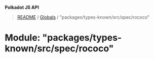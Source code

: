 **Polkadot JS API**

> [README](../README.md) / [Globals](../globals.md) / "packages/types-known/src/spec/rococo"

# Module: "packages/types-known/src/spec/rococo"
